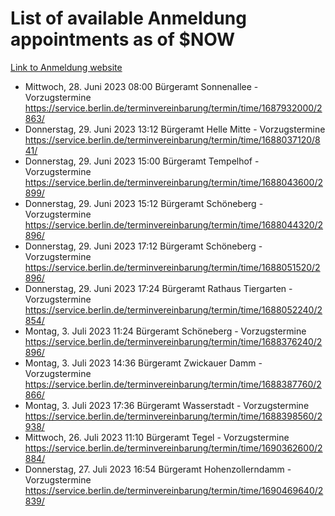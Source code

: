 # List of available Anmeldung appointments as of $NOW
[Link to Anmeldung website](https://service.berlin.de/terminvereinbarung/termin/tag.php?termin=1&anliegen[]=120686&dienstleisterlist=122210,122217,327316,122219,327312,122227,327314,122231,327346,122243,327348,122254,122252,329742,122260,329745,122262,329748,122271,327278,122273,327274,122277,327276,330436,122280,327294,122282,327290,122284,327292,122291,327270,122285,327266,122286,327264,122296,327268,150230,329760,122297,327286,122294,327284,122312,329763,122314,329775,122304,327330,122311,327334,122309,327332,317869,122281,327352,122279,329772,122283,122276,327324,122274,327326,122267,329766,122246,327318,122251,327320,122257,327322,122208,327298,122226,327300&herkunft=http%3A%2F%2Fservice.berlin.de%2Fdienstleistung%2F120686%2F)
- Mittwoch, 28. Juni 2023 08:00 Bürgeramt Sonnenallee - Vorzugstermine https://service.berlin.de/terminvereinbarung/termin/time/1687932000/2863/
- Donnerstag, 29. Juni 2023 13:12 Bürgeramt Helle Mitte - Vorzugstermine https://service.berlin.de/terminvereinbarung/termin/time/1688037120/841/
- Donnerstag, 29. Juni 2023 15:00 Bürgeramt Tempelhof - Vorzugstermine https://service.berlin.de/terminvereinbarung/termin/time/1688043600/2899/
- Donnerstag, 29. Juni 2023 15:12 Bürgeramt Schöneberg - Vorzugstermine https://service.berlin.de/terminvereinbarung/termin/time/1688044320/2896/
- Donnerstag, 29. Juni 2023 17:12 Bürgeramt Schöneberg - Vorzugstermine https://service.berlin.de/terminvereinbarung/termin/time/1688051520/2896/
- Donnerstag, 29. Juni 2023 17:24 Bürgeramt Rathaus Tiergarten - Vorzugstermine https://service.berlin.de/terminvereinbarung/termin/time/1688052240/2854/
- Montag, 3. Juli 2023 11:24 Bürgeramt Schöneberg - Vorzugstermine https://service.berlin.de/terminvereinbarung/termin/time/1688376240/2896/
- Montag, 3. Juli 2023 14:36 Bürgeramt Zwickauer Damm - Vorzugstermine https://service.berlin.de/terminvereinbarung/termin/time/1688387760/2866/
- Montag, 3. Juli 2023 17:36 Bürgeramt Wasserstadt - Vorzugstermine https://service.berlin.de/terminvereinbarung/termin/time/1688398560/2938/
- Mittwoch, 26. Juli 2023 11:10 Bürgeramt Tegel - Vorzugstermine https://service.berlin.de/terminvereinbarung/termin/time/1690362600/2884/
- Donnerstag, 27. Juli 2023 16:54 Bürgeramt Hohenzollerndamm - Vorzugstermine https://service.berlin.de/terminvereinbarung/termin/time/1690469640/2839/
